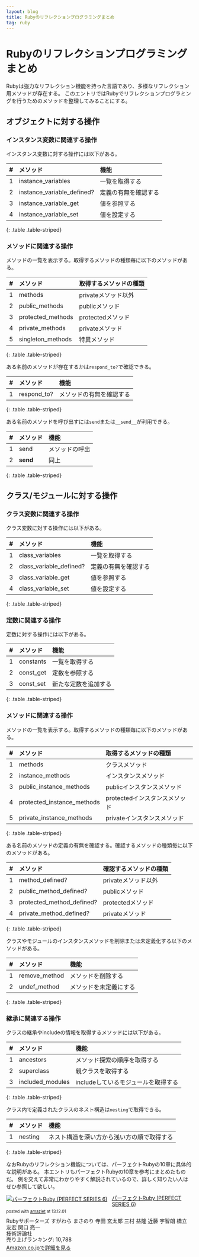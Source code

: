 ```yaml
---
layout: blog
title: Rubyのリフレクションプログラミングまとめ
tag: ruby
---
```


# Rubyのリフレクションプログラミングまとめ

Rubyは強力なリフレクション機能を持った言語であり、多様なリフレクション用メソッドが存在する。
このエントリではRubyでリフレクションプログラミングを行うためのメソッドを整理してみることにする。

## オブジェクトに対する操作

### インスタンス変数に関連する操作

インスタンス変数に対する操作には以下がある。

|#|メソッド|機能|
|:-|:-|:-|
|1|instance_variables|一覧を取得する|
|2|instance_variable_defined?|定義の有無を確認する|
|3|instance_variable_get|値を参照する|
|4|instance_variable_set|値を設定する|
{: .table .table-striped}

### メソッドに関連する操作

メソッドの一覧を表示する。取得するメソッドの種類毎に以下のメソッドがある。

|#|メソッド|取得するメソッドの種類|
|:-|:-|:-|
|1|methods|privateメソッド以外|
|2|public_methods|publicメソッド|
|3|protected_methods|protectedメソッド|
|4|private_methods|privateメソッド|
|5|singleton_methods|特異メソッド|
{: .table .table-striped}

ある名前のメソッドが存在するかは`respond_to?`で確認できる。

|#|メソッド|機能|
|:-|:-|:-|
|1|respond_to?|メソッドの有無を確認する|
{: .table .table-striped}

ある名前のメソッドを呼び出すには`send`または`__send__`が利用できる。

|#|メソッド|機能|
|:-|:-|:-|
|1|send|メソッドの呼出|
|2|__send__|同上|
{: .table .table-striped}

## クラス/モジュールに対する操作

### クラス変数に関連する操作

クラス変数に対する操作には以下がある。

|#|メソッド|機能|
|:-|:-|:-|
|1|class_variables|一覧を取得する|
|2|class_variable_defined?|定義の有無を確認する|
|3|class_variable_get|値を参照する|
|4|class_variable_set|値を設定する|
{: .table .table-striped}

### 定数に関連する操作

定数に対する操作には以下がある。

|#|メソッド|機能|
|:-|:-|:-|
|1|constants|一覧を取得する|
|2|const_get|定数を参照する|
|3|const_set|新たな定数を追加する|
{: .table .table-striped}

### メソッドに関連する操作

メソッドの一覧を表示する。取得するメソッドの種類毎に以下のメソッドがある。

|#|メソッド|取得するメソッドの種類|
|:-|:-|:-|
|1|methods|クラスメソッド|
|2|instance_methods|インスタンスメソッド|
|3|public_instance_methods|publicインスタンスメソッド|
|4|protected_instance_methods|protectedインスタンスメソッド|
|5|private_instance_methods|privateインスタンスメソッド|
{: .table .table-striped}

ある名前のメソッドの定義の有無を確認する。確認するメソッドの種類毎に以下のメソッドがある。

|#|メソッド|確認するメソッドの種類|
|:-|:-|:-|
|1|method_defined?|privateメソッド以外|
|2|public_method_defined?|publicメソッド|
|3|protected_method_defined?|protectedメソッド|
|4|private_method_defined?|privateメソッド|
{: .table .table-striped}

クラスやモジュールのインスタンスメソッドを削除または未定義化する以下のメソッドがある。

|#|メソッド|機能|
|:-|:-|:-|
|1|remove_method|メソッドを削除する|
|2|undef_method|メソッドを未定義にする|
{: .table .table-striped}

### 継承に関連する操作

クラスの継承やincludeの情報を取得するメソッドには以下がある。

|#|メソッド|機能|
|:-|:-|:-|
|1|ancestors|メソッド探索の順序を取得する|
|2|superclass|親クラスを取得する|
|3|included_modules|includeしているモジュールを取得する|
{: .table .table-striped}

クラス内で定義されたクラスのネスト構造は`nesting`で取得できる。

|#|メソッド|機能|
|:-|:-|:-|
|1|nesting|ネスト構造を深い方から浅い方の順で取得する|
{: .table .table-striped}

なおRubyのリフレクション機能については、パーフェクトRubyの10章に具体的な説明がある。
本エントリもパーフェクトRubyの10章を参考にまとめたものだ。
例を交えて非常にわかりやすく解説されているので、詳しく知りたい人はぜひ参照して欲しい。

<div class="amazlet-box" style="margin-bottom:0px;"><div class="amazlet-image" style="float:left;margin:0px 12px 1px 0px;"><a href="http://www.amazon.co.jp/exec/obidos/ASIN/4774158798/xmisao-22/ref=nosim/" name="amazletlink" target="_blank"><img src="http://ecx.images-amazon.com/images/I/51K0jUf%2BiEL._SL160_.jpg" alt="パーフェクトRuby (PERFECT SERIES 6)" style="border: none;" /></a></div><div class="amazlet-info" style="line-height:120%; margin-bottom: 10px"><div class="amazlet-name" style="margin-bottom:10px;line-height:120%"><a href="http://www.amazon.co.jp/exec/obidos/ASIN/4774158798/xmisao-22/ref=nosim/" name="amazletlink" target="_blank">パーフェクトRuby (PERFECT SERIES 6)</a><div class="amazlet-powered-date" style="font-size:80%;margin-top:5px;line-height:120%">posted with <a href="http://www.amazlet.com/" title="amazlet" target="_blank">amazlet</a> at 13.12.01</div></div><div class="amazlet-detail">Rubyサポーターズ すがわら まさのり 寺田 玄太郎 三村 益隆 近藤 宇智朗 橋立 友宏 関口 亮一 <br />技術評論社 <br />売り上げランキング: 10,788<br /></div><div class="amazlet-sub-info" style="float: left;"><div class="amazlet-link" style="margin-top: 5px"><a href="http://www.amazon.co.jp/exec/obidos/ASIN/4774158798/xmisao-22/ref=nosim/" name="amazletlink" target="_blank">Amazon.co.jpで詳細を見る</a></div></div></div><div class="amazlet-footer" style="clear: left"></div></div>
